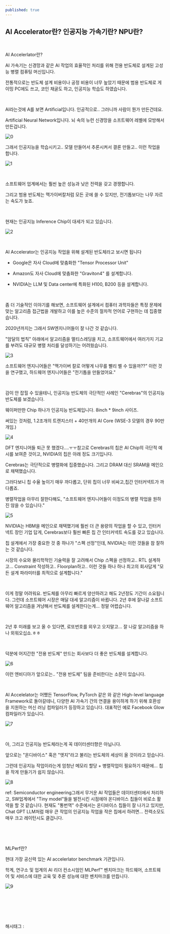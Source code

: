 ```yaml
---
published: true
---
```

## AI Accelerator란? 인공지능 가속기란? NPU란?

​

AI Accelerlator란?

AI 가속기는 신경망과 같은 AI 작업의 효율적인 처리를 위해 전용 반도체로 설계된 고성능 병렬 컴퓨팅 머신입니다.

전통적으로는 반도체 설계 비용이나 공정 비용이 너무 높았기 때문에 범용 반도체로 게이밍 PC에도 쓰고, 코인 채굴도 하고, 인공지능 학습도 하였습니다.

​

AI라는것에 A를 보면 Artificial입니다. 인공적으로.. 그러니까 사람이 뭔가 만든건데요.

Artificial Neural Network입니다. 뇌 속의 뉴런 신경망을 소프트웨어 레벨에 모방해서 만든겁니다.

![0](/assets/img/223393183935/0.png)

그래서 인공지능을 학습시키고.. 모델 만들어서 추론시켜서 결론 만들고.. 이런 작업을 합니다.

![1](/assets/img/223393183935/1.png)

​

소프트웨어 업계에서는 훨씬 높은 성능과 낮은 전력을 갖고 경쟁합니다.

그리고 범용 반도체는 맥가이버칼처럼 모든 곳에 쓸 수 있지만, 전기톱보다는 나무 자르는 속도가 늦죠.

​

현재는 인공지능 Inference Chip이 대세가 되고 있습니다.

![2](/assets/img/223393183935/2.png)

​

AI Accelerator는 인공지능 작업을 위해 설계된 반도체라고 보시면 됩니다

- Google은 자사 Cloud에 맞춤화한 "Tensor Processor Unit"

- Amazon도 자사 Cloud에 맞춤화한 "Graviton4" 를 설계합니다.

- NVIDIA는 LLM 및 Data center에 특화된 H100, B200 등을 설계합니다.

​

좀 더 기술적인 이야기를 해보면, 소프트웨어 설계에서 컴퓨터 과학자들은 특정 문제에 맞는 알고리즘 접근법을 개발하고 이를 높은 수준의 절차적 언어로 구현하는 데 집중했습니다.

2020년까지는 그래서 SW엔지니어들이 잘 나간 것 같습니다.

"암달의 법칙" 아래에서 알고리즘을 멀티스레딩을 치고, 소프트웨어에서 여러가지 기교를 부려도 대규모 병렬 처리를 달성하기는 어려웠습니다.

![3](/assets/img/223393183935/3.png)

소프트웨어 엔지니어들은 "맥가이버 칼로 어떻게 나무를 빨리 벨 수 있을까??" 이런 것을 연구했고, 하드웨어 엔지니어들은 "전기톱을 만들었어요."

​

감이 안 잡힐 수 있을테니, 인공지능 반도체의 극단적인 사례인 "Cerebras"의 인공지능 반도체를 보겠습니다.

웨이퍼만한 Chip 하나가 인공지능 반도체입니다. 8inch * 9inch 사이즈.

써있는 것처럼, 1.2조개의 트랜지스터 + 40만개의 AI Core (WSE-3 모델의 경우 90만개임.)

![4](/assets/img/223393183935/4.png)

DFT 엔지니어들 퇴근 못 했겠다....ㅜㅜ참고로 Cerebras의 칩은 AI Chip의 극단적 예시를 보여준 것이고, NVIDIA의 칩은 아래 정도 크기입니다.

Cerebras는 극단적으로 병렬화에 집중했습니다. 그리고 DRAM 대신 SRAM을 메인으로 채택했습니다.

그러다보니 칩 수율 높이기 매우 까다롭고, 단위 칩이 너무 비싸고,칩간 인터커넥트가 까다롭죠.

병렬작업을 아무리 잘한다해도, "소프트웨어 엔지니어들이 이정도의 병렬 작업을 원하진 않을 수 있습니다."

![5](/assets/img/223393183935/5.png)

NVIDIA는 HBM을 메인으로 채택했기에 훨씬 더 큰 용량의 작업을 할 수 있고, 인터커넥트 장인 기업 답게, Cerebras보다 훨씬 빠른 칩 간 인터커넥트 속도를 갖고 있습니다.

칩 설계에서 가장 중요한 것 중 하나가 "스펙 선정"인데, NVIDIA는 이런 것들을 참 잘하는 것 같습니다.

시장의 수요와 물리학적인 기술력을 잘 고려해서 Chip 스펙을 선정하고.. RTL 설계하고... Constraint 작성하고.. Floorplan하고.. 이런 것들 하나 하나 최고의 회사답게  "모든 설계 파라미터를 최적으로 설계합니다."

​

이게 정말 어려워요. 반도체를 아무리 빠르게 양산하려고 해도 2년정도 기간이 소요됩니다. 그런데 소프트웨어 시장은 매달 대세 알고리즘이 바뀝니다. 2년 후에 잘나갈 소프트웨어 알고리즘을 겨냥해서 반도체를 설계한다는게... 정말 어렵습니다.

​

2년 후 미래를 보고 올 수 있다면, 로또번호를 외우고 오지말고... 잘 나갈 알고리즘을 하나 외워오십쇼.ㅎㅎ

​

덕분에 어지간한 "전용 반도체" 만드는 회사보다 더 좋은 반도체를 설계합니다.

![6](/assets/img/223393183935/6.png)

이런 엔비디아가 앞으로는.. "전용 반도체" 팀을 준비한다는 소문이 있습니다.

​

AI Accelelator는 어쨌든 TensorFlow, PyTorch 같은 와 같은 High-level language Framework로 돌아갈테니, 다양한 AI 가속기 간의 연결을 용이하게 하기 위해 호환성을 지원하는 머신 러닝 컴파일러가 등장하고 있습니다. 대표적인 예로 Facebook Glow 컴파일러가 있습니다.

![7](/assets/img/223393183935/7.png)

​

아, 그리고 인공지능 반도체라는게 꼭 데이터센터향은 아닙니다.

앞으로는 "온디바이스" 혹은 "엣지"라고 불리는 반도체의 세상이 올 것이라고 믿습니다.

그런데 인공지능 작업이라는게 엄청난 메모리 할당 + 병렬작업이 필요하기 때문에... 칩을 작게 만들기가 쉽지 않습니다.

![8](/assets/img/223393183935/8.png)

ref: Semiconductor engineering그래서 무거운 AI 작업들은 데이터센터에서 처리하고, SW업계에서 "Tiny model"들을 발전시킨 시점에야 온디바이스 칩들이 비로소 활약을 할 것 같습니다. 현재도 "통번역" 수준에서는 온디바이스 칩들이 잘 나가고 있지만, Chat GPT LLM처럼 매우 큰 작업의 인공지능 작업을 작은 칩에서 하려면... 전력소모도 매우 크고 레이턴시도 클겁니다.

​

​

MLPerf란?

현대 가장 공신력 있는 AI accelerlator benchmark 기관입니다.

학계, 연구소 및 업계의 AI 리더 컨소시엄인 MLPerf™ 벤치마크는 하드웨어, 소프트웨어 및 서비스에 대한 교육 및 추론 성능에 대한 벤치마크를 만듭니다.

![9](/assets/img/223393183935/9.png)

​

​

​

 해시태그 : 